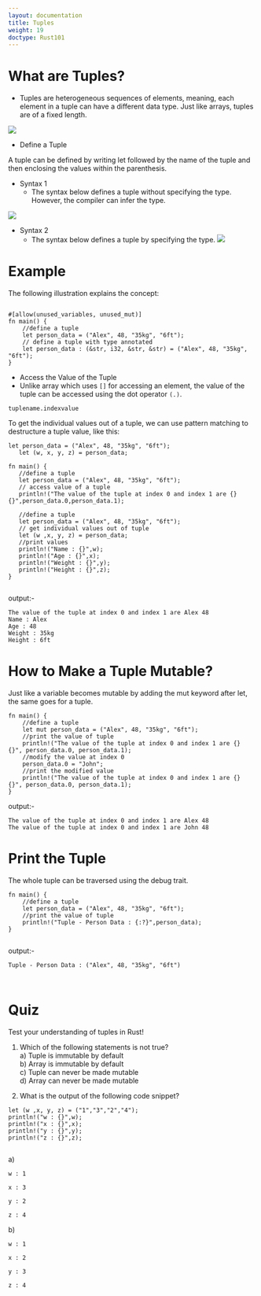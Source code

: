```yaml
---
layout: documentation
title: Tuples
weight: 19
doctype: Rust101
---
```


# What are Tuples? 

- Tuples are heterogeneous sequences of elements, meaning, each element in a tuple can have a different data type. Just like arrays, tuples are of a fixed length.

![](https://raw.githubusercontent.com/sangam14/RustLabs/master/img/tuple.png)

- Define a Tuple 

A tuple can be defined by writing let followed by the name of the tuple and then enclosing the values within the parenthesis.

- Syntax 1 
   - The syntax below defines a tuple without specifying the type. However, the compiler can infer the type.
   
![](https://raw.githubusercontent.com/sangam14/RustLabs/master/img/tuple-syntax1.png)

 - Syntax 2
     - The syntax below defines a tuple by specifying the type.
 ![](https://raw.githubusercontent.com/sangam14/RustLabs/master/img/tuple-syntax2.png)    
 
 # Example 

The following illustration explains the concept:

```

#[allow(unused_variables, unused_mut)]
fn main() {
    //define a tuple
    let person_data = ("Alex", 48, "35kg", "6ft");
    // define a tuple with type annotated
    let person_data : (&str, i32, &str, &str) = ("Alex", 48, "35kg", "6ft");
}

```
- Access the Value of the Tuple 
 - Unlike array which uses `[]` for accessing an element, the value of the tuple can be accessed using the dot operator ` (.) `.
 
 ```
 tuplename.indexvalue
 
 ```
 To get the individual values out of a tuple, we can use pattern matching to destructure a tuple value, like this:
 
 ```
 let person_data = ("Alex", 48, "35kg", "6ft");
    let (w, x, y, z) = person_data;
 
 ```
 
 ```
 fn main() {
    //define a tuple
    let person_data = ("Alex", 48, "35kg", "6ft");
    // access value of a tuple
    println!("The value of the tuple at index 0 and index 1 are {} {}",person_data.0,person_data.1);

    //define a tuple
    let person_data = ("Alex", 48, "35kg", "6ft");
    // get individual values out of tuple
    let (w ,x, y, z) = person_data;
    //print values
    println!("Name : {}",w);
    println!("Age : {}",x);
    println!("Weight : {}",y);
    println!("Height : {}",z);
}
 

 ```
 output:- 
 
 ```
 The value of the tuple at index 0 and index 1 are Alex 48
Name : Alex
Age : 48
Weight : 35kg
Height : 6ft
 
 ```
 
# How to Make a Tuple Mutable? 

Just like a variable becomes mutable by adding the mut keyword after let, the same goes for a tuple.

```
fn main() {
    //define a tuple
    let mut person_data = ("Alex", 48, "35kg", "6ft");
    //print the value of tuple
    println!("The value of the tuple at index 0 and index 1 are {} {}", person_data.0, person_data.1);
    //modify the value at index 0
    person_data.0 = "John";
    //print the modified value
    println!("The value of the tuple at index 0 and index 1 are {} {}", person_data.0, person_data.1);
}

```
output:- 

```
The value of the tuple at index 0 and index 1 are Alex 48
The value of the tuple at index 0 and index 1 are John 48
```

# Print the Tuple 

The whole tuple can be traversed using the debug trait.

```
fn main() {
    //define a tuple
    let person_data = ("Alex", 48, "35kg", "6ft");
    //print the value of tuple
    println!("Tuple - Person Data : {:?}",person_data);
}


```
output:- 

```
Tuple - Person Data : ("Alex", 48, "35kg", "6ft")



```
# Quiz 

Test your understanding of tuples in Rust!

1. Which of the following statements is not true? <br>
a) Tuple is immutable by default <br>
b) Array is immutable by default <br>
c) Tuple can never be made mutable <br>
d) Array can never be made mutable <br>

2. What is the output of the following code snippet? <br> 

```
let (w ,x, y, z) = ("1","3","2","4");
println!("w : {}",w);
println!("x : {}",x);
println!("y : {}",y);
println!("z : {}",z);


```
a) 

```
w : 1

x : 3

y : 2

z : 4
```
b) 

```
w : 1

x : 2

y : 3

z : 4


```




     
